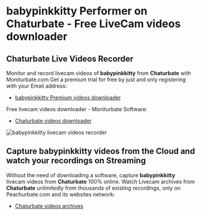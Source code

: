 # babypinkkitty Performer on Chaturbate - Free LiveCam videos downloader

## Chaturbate Live Videos Recorder

Monitor and record livecam videos of **babypinkkitty** from **Chaturbate** with Moniturbate.com
Get a premium trial for free by just and only registering with your Email address:
* [babypinkkitty Premium videos downloader](https://moniturbate.com/request-demo-licence-key.html)

Free livecam videos downloader - Moniturbate Software:
* [Chaturbate videos downloader](https://moniturbate.com/moniturbate-download-software.html)

![babypinkkitty livecam videos recorder](https://peachurnet.com/templates/moniturbate-software.png)


## Capture babypinkkitty videos from the Cloud and watch your recordings on Streaming

Without the need of downloading a software, capture **babypinkkitty** livecam videos from **Chaturbate** 100% online.
Watch Livecam archives from **Chaturbate** unlimitedly from thousands of existing recordings, only on Peachurbate.com and its websites network:
* [Chaturbate videos archives](https://peachurnet.com/)